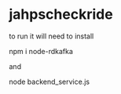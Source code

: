 # jahpscheckride

to run it will need to install 

npm i node-rdkafka

and 

node backend_service.js
